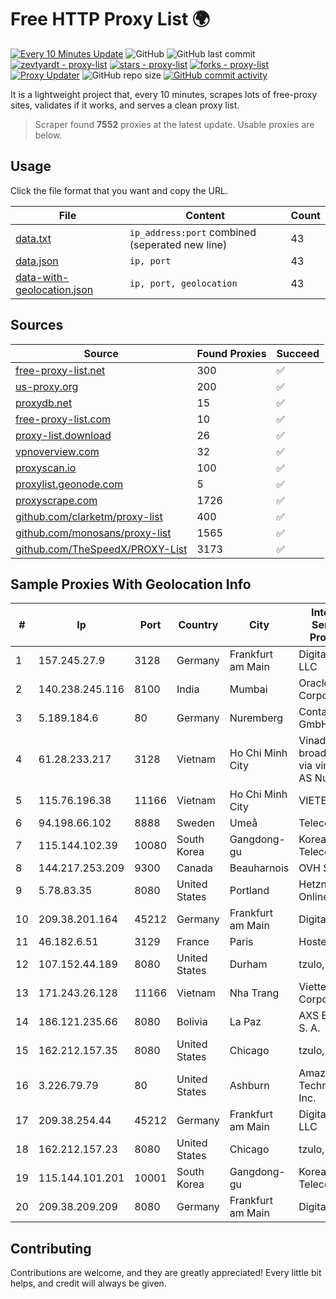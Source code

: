 
# Free HTTP Proxy List 🌍

[![Every 10 Minutes Update](https://github.com/mertguvencli/http-proxy-list/actions/workflows/main.yml/badge.svg?branch=main)](https://github.com/mertguvencli/http-proxy-list/actions/workflows/main.yml)
![GitHub](https://img.shields.io/github/license/mertguvencli/http-proxy-list)
![GitHub last commit](https://img.shields.io/github/last-commit/mertguvencli/http-proxy-list)
[![zevtyardt - proxy-list](https://img.shields.io/static/v1?label=zevtyardt&message=proxy-list&color=blue&logo=github)](https://github.com/zevtyardt/proxy-list "Go to GitHub repo")
[![stars - proxy-list](https://img.shields.io/github/stars/zevtyardt/proxy-list?style=social)](https://github.com/zevtyardt/proxy-list)
[![forks - proxy-list](https://img.shields.io/github/forks/zevtyardt/proxy-list?style=social)](https://github.com/zevtyardt/proxy-list)
[![Proxy Updater](https://github.com/zevtyardt/proxy-list/workflows/Proxy%20Updater/badge.svg)](https://github.com/zevtyardt/proxy-list/actions?query=workflow:"Proxy+Updater")
![GitHub repo size](https://img.shields.io/github/repo-size/zevtyardt/proxy-list)
[![GitHub commit activity](https://img.shields.io/github/commit-activity/m/zevtyardt/proxy-list?logo=commits)](https://github.com/zevtyardt/proxy-list/commits/main)

It is a lightweight project that, every 10 minutes, scrapes lots of free-proxy sites, validates if it works, and serves a clean proxy list.

> Scraper found **7552** proxies at the latest update. Usable proxies are below.

## Usage

Click the file format that you want and copy the URL.

|File|Content|Count|
|----|-------|-----|
|[data.txt](https://raw.githubusercontent.com/mertguvencli/http-proxy-list/main/proxy-list/data.txt)|`ip_address:port` combined (seperated new line)|43|
|[data.json](https://raw.githubusercontent.com/mertguvencli/http-proxy-list/main/proxy-list/data.json)|`ip, port`|43|
|[data-with-geolocation.json](https://raw.githubusercontent.com/mertguvencli/http-proxy-list/main/proxy-list/data-with-geolocation.json)|`ip, port, geolocation`|43|

## Sources

|Source|Found Proxies|Succeed|
|------|-------------|-------|
|[free-proxy-list.net](https://free-proxy-list.net)|300|✅|
|[us-proxy.org](https://www.us-proxy.org)|200|✅|
|[proxydb.net](http://proxydb.net)|15|✅|
|[free-proxy-list.com](https://free-proxy-list.com/?page=&port=&type%5B%5D=http&type%5B%5D=https&up_time=0&search=Search)|10|✅|
|[proxy-list.download](https://www.proxy-list.download/HTTP)|26|✅|
|[vpnoverview.com](https://vpnoverview.com/privacy/anonymous-browsing/free-proxy-servers)|32|✅|
|[proxyscan.io](https://www.proxyscan.io)|100|✅|
|[proxylist.geonode.com](https://proxylist.geonode.com/api/proxy-list?limit=300&page=1&sort_by=lastChecked&sort_type=desc&protocols=http,https)|5|✅|
|[proxyscrape.com](https://api.proxyscrape.com/v2/?request=displayproxies&protocol=http&timeout=10000&country=all&ssl=all&anonymity=all)|1726|✅|
|[github.com/clarketm/proxy-list](https://raw.githubusercontent.com/clarketm/proxy-list/master/proxy-list-raw.txt)|400|✅|
|[github.com/monosans/proxy-list](https://raw.githubusercontent.com/monosans/proxy-list/main/proxies/http.txt)|1565|✅|
|[github.com/TheSpeedX/PROXY-List](https://raw.githubusercontent.com/TheSpeedX/PROXY-List/master/http.txt)|3173|✅|


## Sample Proxies With Geolocation Info

|#|Ip|Port|Country|City|Internet Service Provider|
|-|--|----|-------|----|-------------------------|
|1|157.245.27.9|3128|Germany|Frankfurt am Main|DigitalOcean, LLC|
|2|140.238.245.116|8100|India|Mumbai|Oracle Corporation|
|3|5.189.184.6|80|Germany|Nuremberg|Contabo GmbH|
|4|61.28.233.217|3128|Vietnam|Ho Chi Minh City|Vinadata broadcast via vinagame AS Number|
|5|115.76.196.38|11166|Vietnam|Ho Chi Minh City|VIETELGPRS|
|6|94.198.66.102|8888|Sweden|Umeå|Telecom3|
|7|115.144.102.39|10080|South Korea|Gangdong-gu|Korea Telecom|
|8|144.217.253.209|9300|Canada|Beauharnois|OVH SAS|
|9|5.78.83.35|8080|United States|Portland|Hetzner Online GmbH|
|10|209.38.201.164|45212|Germany|Frankfurt am Main|DigitalOcean|
|11|46.182.6.51|3129|France|Paris|Hosteur SAS|
|12|107.152.44.189|8080|United States|Durham|tzulo, inc.|
|13|171.243.26.128|11166|Vietnam|Nha Trang|Viettel Corporation|
|14|186.121.235.66|8080|Bolivia|La Paz|AXS Bolivia S. A.|
|15|162.212.157.35|8080|United States|Chicago|tzulo, inc.|
|16|3.226.79.79|80|United States|Ashburn|Amazon Technologies Inc.|
|17|209.38.254.44|45212|Germany|Frankfurt am Main|DigitalOcean, LLC|
|18|162.212.157.23|8080|United States|Chicago|tzulo, inc.|
|19|115.144.101.201|10001|South Korea|Gangdong-gu|Korea Telecom|
|20|209.38.209.209|8080|Germany|Frankfurt am Main|DigitalOcean|



## Contributing

Contributions are welcome, and they are greatly appreciated! Every
little bit helps, and credit will always be given.

